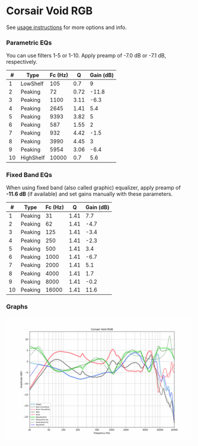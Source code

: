 # Corsair Void RGB
See [usage instructions](https://github.com/jaakkopasanen/AutoEq#usage) for more options and info.

### Parametric EQs
You can use filters 1-5 or 1-10. Apply preamp of -7.0 dB or -7.1 dB, respectively.

|   # | Type      |   Fc (Hz) |    Q |   Gain (dB) |
|-----|-----------|-----------|------|-------------|
|   1 | LowShelf  |       105 | 0.7  |         9   |
|   2 | Peaking   |        72 | 0.72 |       -11.8 |
|   3 | Peaking   |      1100 | 3.11 |        -6.3 |
|   4 | Peaking   |      2645 | 1.41 |         5.4 |
|   5 | Peaking   |      9393 | 3.82 |         5   |
|   6 | Peaking   |       587 | 1.55 |         2   |
|   7 | Peaking   |       932 | 4.42 |        -1.5 |
|   8 | Peaking   |      3990 | 4.45 |         3   |
|   9 | Peaking   |      5954 | 3.06 |        -6.4 |
|  10 | HighShelf |     10000 | 0.7  |         5.6 |

### Fixed Band EQs
When using fixed band (also called graphic) equalizer, apply preamp of **-11.6 dB** (if available) and set gains manually with these parameters.

|   # | Type    |   Fc (Hz) |    Q |   Gain (dB) |
|-----|---------|-----------|------|-------------|
|   1 | Peaking |        31 | 1.41 |         7.7 |
|   2 | Peaking |        62 | 1.41 |        -4.7 |
|   3 | Peaking |       125 | 1.41 |        -3.4 |
|   4 | Peaking |       250 | 1.41 |        -2.3 |
|   5 | Peaking |       500 | 1.41 |         3.4 |
|   6 | Peaking |      1000 | 1.41 |        -6.7 |
|   7 | Peaking |      2000 | 1.41 |         5.1 |
|   8 | Peaking |      4000 | 1.41 |         1.7 |
|   9 | Peaking |      8000 | 1.41 |        -0.2 |
|  10 | Peaking |     16000 | 1.41 |        11.6 |

### Graphs
![](./Corsair%20Void%20RGB.png)
